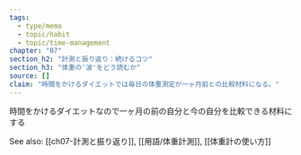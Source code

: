 ```yaml
---
tags:
  - type/memo
  - topic/habit
  - topic/time-management
chapter: "07"
section_h2: "計測と振り返り：続けるコツ"
section_h3: "体重の'波'をどう読むか"
source: []
claim: "時間をかけるダイエットでは毎日の体重測定が一ヶ月前との比較材料になる。"
---
```


時間をかけるダイエットなので一ヶ月の前の自分と今の自分を比較できる材料にする

See also: [[ch07-計測と振り返り]], [[用語/体重計測]], [[体重計の使い方]]